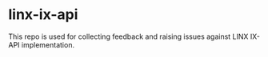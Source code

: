 # linx-ix-api

This repo is used for collecting feedback and raising issues against LINX IX-API implementation.
